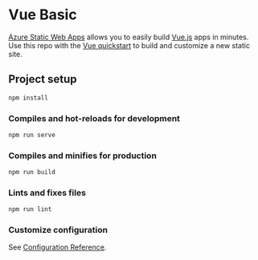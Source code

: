 # Vue Basic

[Azure Static Web Apps](https://docs.microsoft.com/azure/static-web-apps/overview)
allows you to easily build [Vue.js](https://vuejs.org/) apps in minutes. Use
this repo with the
[Vue quickstart](https://docs.microsoft.com/azure/static-web-apps/getting-started?tabs=vue)
to build and customize a new static site.

## Project setup

```bash
npm install
```

### Compiles and hot-reloads for development

```bash
npm run serve
```

### Compiles and minifies for production

```bash
npm run build
```

### Lints and fixes files

```bash
npm run lint
```

### Customize configuration

See [Configuration Reference](https://cli.vuejs.org/config/).
